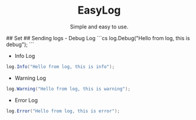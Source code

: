 <h1 align="center">
  EasyLog
</h1>
<p align="center">
  Simple and easy to use.
</p>
## Set
## Sending logs
- Debug Log
```cs
log.Debug("Hello from log, this is debug");
```

- Info Log
```cs
log.Info("Hello from log, this is info");
```

- Warning Log
```cs
log.Warning("Hello from log, this is warning");
```

- Error Log
```cs
log.Error("Hello from log, this is error");
```

